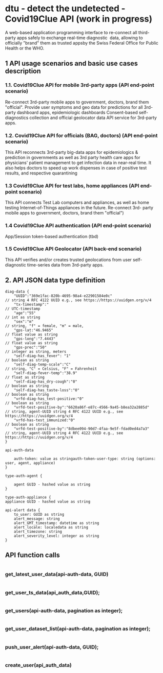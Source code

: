 # dtu - detect the undetected - Covid19Clue API (work in progress)
A web-based application programming interface to re-connect all third-party apps safely to exchange real-time diagnostic ​
data, allowing to officially "brand" them as trusted appsby the Swiss Federal Office for Public Health or the WHO. ​

## 1 API usage scenarios and basic use cases description

### 1.1. Covid19Clue API for mobile 3rd-party apps (API end-point scenario)
Re-connect 3rd-party mobile apps to government, doctors, brand them "official".
Provide user symptoms and geo data for predictions for all 3rd-party dashboard apps, epidemiologic dashboards
Consent-based self-diagnostics collection and official geolocator data API service for 3rd-party apps.

### 1.2. Covid19Clue API for officials (BAG, doctors) (API end-point scenario)
This API reconnects 3rd-party big-data apps for epidemiologics & prediction in governments as well as 3rd party health care apps for physicians' patient management to get infection data in near-real time. It also helps doctors to speed up work dispenses in case of positive test results, and respective quarantining


### 1.3 Covid19Clue API for test labs, home appliances (API end-point scenario)

This API connects Test Lab computers and appliances, as well as home testing Internet-of-Things appliances in the future.
Re-connect 3rd- party mobile apps to government, doctors, brand them "official")

### 1.4 Covid19Clue API authentication (API end-point scenario) 

App/Session token-based authentication (tbd) 

### 1.5 Covid19Clue API Geolocator (API back-end scenario)

This API verifies and/or creates trusted geolocations from user self-diagnostic time-series data from 3rd-party apps.

## 2. API JSON data type definition   
```
diag-data {
    "UUID":"369e1fac-820b-4695-98a4-e22901584e0c"                      // string 4 RFC 4122 UUID e.g., see https://https://uuidgen.org/v/4
    "tx-timestamp":"                                                   // UTC-timestamp
    "age":"55"                                                         // int as string
    "sex":"m"                                                          // string, "f" = female, "m" = male, 
    "gps-lat:"46.9465"                                                 // float value as string
    "gps-long":"7.4443"                                                // float value as string
    "gps-prec":"50"                                                    // integer as string, meters                  
    "self-diag-has_fever": "1"                                         // boolean as string
    "self-diag-temp-scale":"C"                                         // string, "C" = Celsius, "F" = Fahrenheit  
    "self-diag-fever-temp":"38.9"                                      // float as string 
    "self-diag-has_dry-cough":"0"                                      // boolean as string 
    "self-diag-has_taste-loss":"0"                                     // boolean as string 
    "vrfd-diag-has_test-positive:"0"                                   // boolean as string       
    "vrfd-test-positive-by":"6620a86f-e87c-4566-9a45-b8ea32a2885d"     // string, agent-UUID string 4 RFC 4122 UUID e.g., see https://https://uuidgen.org/v/4
    "vrfd-has-test_immunized:"0"                                       // boolean as string  
    "vrfd-test-positive-by":"8dbee094-90d7-4faa-9e5f-fdad0ed4a7a3"     // string, agent-UUID string 4 RFC 4122 UUID e.g., see https://https://uuidgen.org/v/4
}

api-auth-data 

    auth-token: value as stringauth-token-user-type: string (options: user, agent, appliance)
}

type-auth-agent {

    agent GUID - hashed value as string
}

type-auth-appliance {
appliance GUID - hashed value as string

api-alert data {
    to_user: GUID as string
    alert_message: string
    alert_GMT_timestamp: datetime as string
    alert_locale: localedata as string
    alert_timezone: string
    alert_severity_level: integer as string
}
```
## API function calls
```

```
### get_latest_user_data(api-auth-data, GUID)
```

```
### get_user_ts_data(api_auth_data,GUID);
```

```
### get_users(api-auth-data, pagination as integer);
```

```
### get_user_dataset_list(api-auth-data, pagination as integer);
```

```
### push_user_alert(api-auth-data, GUID);
```

```
### create_user(api_auth_data)
```

```
